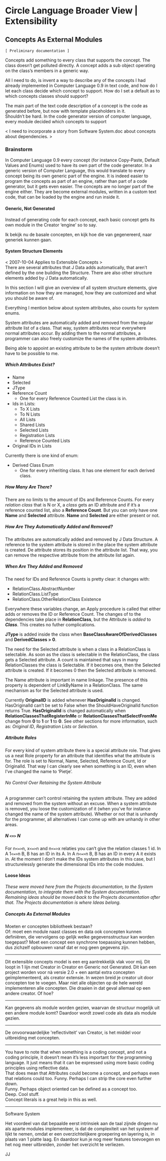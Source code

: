 ﻿Circle Language Broader View | Extensibility
============================================

Concepts As External Modules
----------------------------

`[ Preliminary documentation ]`

Concepts add something to every class that supports the concept. The class doesn’t get polluted directly. A concept adds a sub object operating on the class’s members in a generic way.

All I need to do, is invent a way to describe any of the concepts I had already implemented in Computer Language 0.9 in text code, and how do I let each class decide which concept to support. How do I set a default as to which concepts classes should support?

The main part of the text code description of a concept is the code as generated before, but now with template placeholders in it.  
Shouldn’t be hard. In the code generator version of computer language, every module decided which concepts to support

< I need to incorporate a story from Software System.doc about concepts about dependencies. >

### Brainstorm

In Computer Language 0.9 every concept (for instance Copy-Paste, Default Values and Enums) used to have its own part of the code generator. In a generic version of Computer Language, this would translate to every concept being its own generic part of the engine. It is indeed easier to program the concepts as part of an engine, rather than part of a code generator, but it gets even easier. The concepts are no longer part of the engine either. They are become external modules, written in a custom text code, that can be loaded by the engine and run inside it.

#### Generic, Not Generated

Instead of generating code for each concept, each basic concept gets its own module in the Creator ‘engine’ so to say.

Ik bekijk nu de basale concepten, en kijk hoe die van gegenereerd, naar generiek kunnen gaan.

#### System Structure Elements

< 2007-10-04 Applies to Extensible Concepts >  
There are several attributes that J Data adds automatically, that aren’t defined by the one building the Structure. There are also other structure elements added by J Data automatically.

In this section I will give an overview of all system structure elements, give information on how they are managed, how they are customized and what you should be aware of.

Everything I mention below about system attributes, also counts for system enums.

System attributes are automatically added and removed from the regular attribute list of a class. That way, system attributes recur everywhere normal attributes occur. By adding them to the normal attributes, a programmer can also freely customize the names of the system attributes.

Being able to appoint an existing attribute to be the system attribute doesn’t have to be possible to me.

##### Which Attributes Exist?

- Name
- Selected
- JType
- Reference Count
    - One for every Reference Counted List the class is in.
- Ids in Lists:
    - To X Lists
    - To N Lists
    - All Lists
    - Shared Lists
    - Selected Lists
    - Registration Lists
    - Reference Counted Lists
- Original IDs in Lists

Currently there is one kind of enum:
- Derived Class Enum
    - One for every inheriting class. It has one element for each derived class.

##### How Many Are There?

There are no limits to the amount of IDs and Reference Counts. For every *relation class* that is N or X, a *class* gets an ID attribute and if it’s a reference counted list, also a __Reference Count__. But you can only have one __Name__ and __Selected__ attribute. __Name__ and __Selected__ are either present or not.

##### How Are They Automatically Added and Removed?

The attributes are automatically added and removed by J Data Structure. A reference to the system attribute is stored in the place the system attribute is created. De attribute stores its position in the attribute list. That way, you can remove the respective attribute from the attribute list again.

##### When Are They Added and Removed

The need for IDs and Reference Counts is pretty clear: it changes with:

- RelationClass.AbstractNumber
- RelationClass.ListType
- RelationClass.OtherRelationClass Existence

Everywhere these variables change, an Apply procedure is called that either adds or removes the ID or Reference Count. The changes of to the dependencies take place in __RelationClass__, but the Attribute is *added* to __*Class*__. This creates no futher complications.

__JType__ is added inside the class when __BaseClassAwareOfDerivedClasses__ and __DerivedClasses > 0__.

The need for the Selected attribute is when a class in a RelationClass is selectable. As soon as the class is selectable in the RelationClass, the class gets a Selected attribute. A count is maintained that says in many RelationClasses the class is Selectable. If it becomes one, then the Selected attribute is created. If it becomes 0 then the Selected attribute is removed.

The Name attribute is important in name linkage. The presence of this property is dependent of LinkByName in a RelationClass. The same mechanism as for the Selected attribute is used.

Currently __OriginalID__ is added whenever __HasOriginalId__ is changed. HasOriginalId can’t be set to False when the ShouldHaveOriginalId  function returns True. __HasOriginalId__ is changed automatically when __RelationClassesThatRegisterInMe__ or __RelationClassesThatSelectFromMe__ change from __0__ to __1__ or __1__ to __0__. See other sections for more information, such as: *Original ID*, *Registration Lists* or *Selection*.

##### Attribute Roles

For every kind of system attribute there is a special attribute role. That gives us a neat Role property for an attribute that identifies what the attribute is for. The role is set to Normal, Name, Selected, Reference Count, Id or OriginalId. That way I can clearly see when something is an ID, even when I’ve changed the name to ‘Pietje’.

###### No Control Over Retaining the System Attribute

A programmer can’t control retaining the system attribute. They are added and removed from the system without an excuse. When a system attribute is removed, you loose the customization of it (when you’ve for instance changed the name of the system attribute). Whether or not that is unhandy for the programmer, all alternatives I can come up with are unhandy in other areas.

##### N `<=>` N

For n`<=>`n, x`<=>`n and n`<=>`x relaties you can’t give the relation classes 1 id. In A 1`<=>`n B, B has an ID in its A. In A n`<=>`n B, B has an ID in every A it exists in.  At the moment I don’t make the IDs system attributes in this case, but I structurelessly generate the dimensional IDs into the code modules.

#### Loose Ideas

*These were moved here from the Projects documentation, to the System documentation, to integrate them with the System documentation. Remaining ideas should be moved back to the Projects documentation after that. The Projects documentation is where Ideas belong.*

##### Concepts As External Modules

Moeten er concepten bibliotheek bestaan?  
Of: moet een module naast classes en data ook concepten kunnen definiëren, die vervolgens op gelijk welke gegevensstructuur kan worden toegepast? Moet een concept een synchrone toepassing kunnen hebben, dus zichzelf opbouwen vanaf dat er nog geen gegevens zijn.

-----

Dit extensible concepts model is een erg aantrekkelijk vlak voor mij. Dit loopt in 1 lijn met Creator in Creator en Generic not Generated. Dit kan een project worden voor nà versie 2.0 + een aantal extra concepten geïmplementeerd, als creator extensie. In wezen breid je creator uit door concepten toe te voegen. Maar niet alle objecten op de hele wereld implementeren alle concepten. Die draaien in dat geval allemaal op een andere creator. Of hoe?

-----

Kan gegevens als module worden gezien, waarvan de structuur mogelijk uit een andere module komt? Daardoor wordt zowel code als data als module gezien.

-----

De onvoorwaardelijke 'reflectiviteit' van Creator, is het middel voor uitbreiding met concepten.

-----

You have to note that when something is a coding concept, and not a coding principle, it doesn’t mean it’s less important for the programming language. It just means that it can be expressed using more basic coding principles using reflective data.  
That does mean that Attributes could become a concept, and perhaps even that relations could too. Funny. Perhaps I can strip the core even further down.  
Funny. Perhaps object oriented can be defined as a concept too.  
Deep. Cool stuff.  
Concept literals is a great help in this as well.

-----

Software System

Het voordeel van dat bepaalde eerst intrinsiek aan de taal zijnde dingen nu als aparte modules implementeer, is dat de complexiteit van het systeem af lijkt te nemen, omdat er een overzichtelijkere groepering en layering is, in plaats van 1 platte laag. En daardoor kun je nog meer features toevoegen en het nog meer uitbreiden, zonder het overzicht te verliezen.

JJ